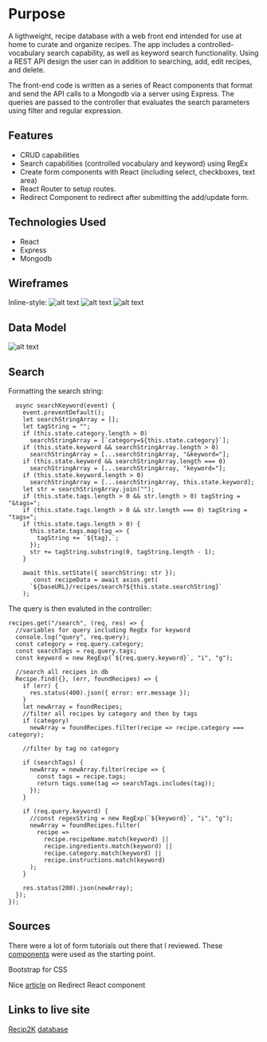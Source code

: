 # Purpose
A ligthweight, recipe database with a web front end intended for use at home to curate and organize recipes. The app includes a controlled-vocabulary search capability, as well as keyword search functionality. Using a REST API design the user can in addition to searching, add, edit recipes, and delete. 

The front-end code is written as a series of React components that format and send the API calls to a Mongodb via a server using Express. The  queries are passed to the controller that evaluates the search parameters using filter and regular expression.  


## Features
- CRUD capabilities
- Search capabilities (controlled vocabulary and keyword) using RegEx
- Create form components with React (including select, checkboxes, text area)
- React Router to setup routes.
- Redirect Component to redirect after submitting the add/update form.



## Technologies Used
- React
- Express
- Mongodb

## Wireframes
Inline-style: 
![alt text](https://github.com/pamkadams/recip2K/blob/master/add_wireframe.png)
![alt text](https://github.com/pamkadams/recip2K/blob/master/view_wireframe.png)
![alt text](https://github.com/pamkadams/recip2K/blob/master/search_wireframe.png)

## Data Model

![alt text](https://github.com/pamkadams/recip2K/blob/master/Screen%20Shot%202019-12-10%20at%208.00.54%20PM.png)

## Search
Formatting the search string: 

```
  async searchKeyword(event) {
    event.preventDefault();
    let searchStringArray = [];
    let tagString = "";
    if (this.state.category.length > 0)
      searchStringArray = [`category=${this.state.category}`];
    if (this.state.keyword && searchStringArray.length > 0)
      searchStringArray = [...searchStringArray, "&keyword="];
    if (this.state.keyword && searchStringArray.length === 0)
      searchStringArray = [...searchStringArray, "keyword="];
    if (this.state.keyword.length > 0)
      searchStringArray = [...searchStringArray, this.state.keyword];
    let str = searchStringArray.join("");
    if (this.state.tags.length > 0 && str.length > 0) tagString = "&tags=";
    if (this.state.tags.length > 0 && str.length === 0) tagString = "tags=";
    if (this.state.tags.length > 0) {
      this.state.tags.map(tag => {
        tagString += `${tag},`;
      });
      str += tagString.substring(0, tagString.length - 1);
    }

    await this.setState({ searchString: str });
       const recipeData = await axios.get(
      `${baseURL}/recipes/search?${this.state.searchString}`
    );
```
The query is then evaluted in the controller:
```
recipes.get("/search", (req, res) => {
  //variables for query including RegEx for keyword
  console.log("query", req.query);
  const category = req.query.category;
  const searchTags = req.query.tags;
  const keyword = new RegExp(`${req.query.keyword}`, "i", "g");

  //search all recipes in db
  Recipe.find({}, (err, foundRecipes) => {
    if (err) {
      res.status(400).json({ error: err.message });
    }
    let newArray = foundRecipes;
    //filter all recipes by category and then by tags
    if (category)
      newArray = foundRecipes.filter(recipe => recipe.category === category);

    //filter by tag no category

    if (searchTags) {
      newArray = newArray.filter(recipe => {
        const tags = recipe.tags;
        return tags.some(tag => searchTags.includes(tag));
      });
    }

    if (req.query.keyword) {
      //const regexString = new RegExp(`${keyword}`, "i", "g");
      newArray = foundRecipes.filter(
        recipe =>
          recipe.recipeName.match(keyword) ||
          recipe.ingredients.match(keyword) ||
          recipe.category.match(keyword) ||
          recipe.instructions.match(keyword)
      );
    }

    res.status(200).json(newArray);
  });
});
```

## Sources
There were a lot of form tutorials out there that I reviewed. These [components](https://www.codementor.io/blizzerand/building-forms-using-react-everything-you-need-to-know-iz3eyoq4y#comments-iz3eyoq4y) were used as the starting point. 

Bootstrap for CSS

Nice [article](https://medium.com/@anneeb/redirecting-in-react-4de5e517354a) on Redirect React component

## Links to live site
[Recip2K](http://recip2k.surge.sh/)
[database](https://recip2k.herokuapp.com/recipes)





